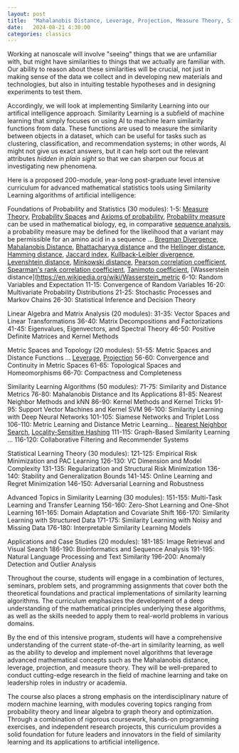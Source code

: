 ```yaml
---
layout: post
title:  "Mahalanobis Distance, Leverage, Projection, Measure Theory, Similarity Learning"
date:   2024-08-21 4:30:00
categories: classics
---
```


Working at nanoscale will involve "seeing" things that we are unfamiliar with, but might have similarities to things that we actually are familiar with. Our ability to reason about these similarities will be crucial, not just in making sense of the data we collect and in developing new materials and technologies, but also in intuiting testable hypotheses and in designing experiments to test them.

Accordingly, we will look at implementing Similarity Learning into our artifical intelligence approach. Similarity Learning is a subfield of machine learning that simply focuses on using AI to machine learn similarity functions from data. These functions are used to measure the similarity between objects in a dataset, which can be useful for tasks such as clustering, classification, and recommendation systems; in other words, AI might not give us exact answers, but it can help sort out the relevant attributes *hidden in plain sight* so that we can sharpen our focus at investigating new phenomena.

Here is a proposed 200-module, year-long post-graduate level intensive curriculum for advanced mathematical statistics tools using Similarity Learning algorithms of artificial intelligence:

Foundations of Probability and Statistics (30 modules):
1-5: [Measure Theory](https://en.wikipedia.org/wiki/Measure_(mathematics)), [Probability Spaces](https://en.wikipedia.org/wiki/Probability_space) and [Axioms of probability](https://en.wikipedia.org/wiki/Probability_axioms), [Probability measure](https://en.wikipedia.org/wiki/Probability_measure) can be used in mathematical biology, eg, in comparative [sequence analysis](https://en.wikipedia.org/wiki/Sequence_analysis), a probability measure may be defined for the likelihood that a variant may be permissible for an amino acid in a sequence ... [Bregman Divergence](https://en.wikipedia.org/wiki/Bregman_divergence), [Mahalanobis Distance](https://en.wikipedia.org/wiki/Mahalanobis_distance), [Bhattacharyya distance](https://en.wikipedia.org/wiki/Bhattacharyya_distance) and the [Hellinger distance](https://en.wikipedia.org/wiki/Hellinger_distance), [Hamming distance](https://en.wikipedia.org/wiki/Hamming_distance), [Jaccard index](https://en.wikipedia.org/wiki/Jaccard_index), [Kullback-Leibler divergence](https://en.wikipedia.org/wiki/Kullback%E2%80%93Leibler_divergence), [Levenshtein distance](https://en.wikipedia.org/wiki/Levenshtein_distance), [Minkowski distance](https://en.wikipedia.org/wiki/Minkowski_distance), [Pearson correlation coefficient](https://en.wikipedia.org/wiki/Pearson_correlation_coefficient), [Spearman's rank correlation coefficient](https://en.wikipedia.org/wiki/Spearman%27s_rank_correlation_coefficient), [Tanimoto coefficient](https://en.wikipedia.org/wiki/Jaccard_index), [Wasserstein distance](https://en.wikipedia.org/wiki/Wasserstein_metric
6-10: Random Variables and Expectation
11-15: Convergence of Random Variables
16-20: Multivariate Probability Distributions
21-25: Stochastic Processes and Markov Chains
26-30: Statistical Inference and Decision Theory

Linear Algebra and Matrix Analysis (20 modules):
31-35: Vector Spaces and Linear Transformations
36-40: Matrix Decompositions and Factorizations
41-45: Eigenvalues, Eigenvectors, and Spectral Theory
46-50: Positive Definite Matrices and Kernel Methods

Metric Spaces and Topology (20 modules):
51-55: Metric Spaces and Distance Functions ... [Leverage](https://en.wikipedia.org/wiki/Leverage_(statistics)), [Projection](https://en.wikipedia.org/wiki/Projection_(linear_algebra))
56-60: Convergence and Continuity in Metric Spaces
61-65: Topological Spaces and Homeomorphisms
66-70: Compactness and Completeness

Similarity Learning Algorithms (50 modules):
71-75: Similarity and Distance Metrics
76-80: Mahalanobis Distance and Its Applications
81-85: Nearest Neighbor Methods and kNN
86-90: Kernel Methods and Kernel Tricks
91-95: Support Vector Machines and Kernel SVM
96-100: Similarity Learning with Deep Neural Networks
101-105: Siamese Networks and Triplet Loss
106-110: Metric Learning and Distance Metric Learning... [Nearest Neighbor Search](https://en.wikipedia.org/wiki/Nearest_neighbor_search), [Locality-Sensitive Hashing](https://en.wikipedia.org/wiki/Locality-sensitive_hashing)
111-115: Graph-Based Similarity Learning ... 
116-120: Collaborative Filtering and Recommender Systems

Statistical Learning Theory (30 modules):
121-125: Empirical Risk Minimization and PAC Learning
126-130: VC Dimension and Model Complexity
131-135: Regularization and Structural Risk Minimization
136-140: Stability and Generalization Bounds
141-145: Online Learning and Regret Minimization
146-150: Adversarial Learning and Robustness

Advanced Topics in Similarity Learning (30 modules):
151-155: Multi-Task Learning and Transfer Learning
156-160: Zero-Shot Learning and One-Shot Learning
161-165: Domain Adaptation and Covariate Shift
166-170: Similarity Learning with Structured Data
171-175: Similarity Learning with Noisy and Missing Data
176-180: Interpretable Similarity Learning Models

Applications and Case Studies (20 modules):
181-185: Image Retrieval and Visual Search
186-190: Bioinformatics and Sequence Analysis
191-195: Natural Language Processing and Text Similarity
196-200: Anomaly Detection and Outlier Analysis

Throughout the course, students will engage in a combination of lectures, seminars, problem sets, and programming assignments that cover both the theoretical foundations and practical implementations of similarity learning algorithms. The curriculum emphasizes the development of a deep understanding of the mathematical principles underlying these algorithms, as well as the skills needed to apply them to real-world problems in various domains.

By the end of this intensive program, students will have a comprehensive understanding of the current state-of-the-art in similarity learning, as well as the ability to develop and implement novel algorithms that leverage advanced mathematical concepts such as the Mahalanobis distance, leverage, projection, and measure theory. They will be well-prepared to conduct cutting-edge research in the field of machine learning and take on leadership roles in industry or academia.

The course also places a strong emphasis on the interdisciplinary nature of modern machine learning, with modules covering topics ranging from probability theory and linear algebra to graph theory and optimization. Through a combination of rigorous coursework, hands-on programming exercises, and independent research projects, this curriculum provides a solid foundation for future leaders and innovators in the field of similarity learning and its applications to artificial intelligence.